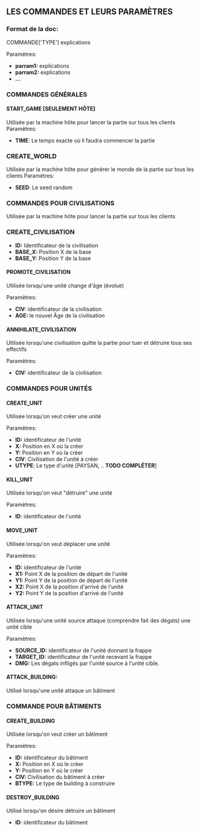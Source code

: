 ## LES COMMANDES ET LEURS PARAMÈTRES

### Format de la doc:
COMMANDE['TYPE']
explications

Paramètres:
- **parram1:** explications
- **parram2:** explications
- **...** 



### COMMANDES GÉNÉRALES

#### START_GAME [SEULEMENT HÔTE]
Utilisée par la machine hôte pour lancer la partie sur tous les clients
Paramètres:
- **TIME**: Le temps exacte où il faudra commencer la partie


### CREATE_WORLD 
Utilisée par la machine hôte pour générer le monde de la partie sur tous les clients
Paramètres:
- **SEED**: Le seed random







### COMMANDES POUR CIVILISATIONS
Utilisée par la machine hôte pour lancer la partie sur tous les clients

### CREATE_CIVILISATION
- **ID:** Identificateur de la civilisation
- **BASE_X:** Position X de la base
- **BASE_Y:** Position Y de la base


#### PROMOTE_CIVILISATION
Utilisée lorsqu'une unité change d'âge (évolue)

Paramètres:
- **CIV:** identificateur de la civilisation
- **AGE:** le nouvel Âge de la civilisation

#### ANNIHILATE_CIVILISATION
Utilisée lorsqu'une civilisation quitte la partie pour tuer et détruire tous
ses effectifs

Paramètres:
- **CIV:** identificateur de la civilisation









### COMMANDES POUR UNITÉS
#### CREATE_UNIT
Utilisée lorsqu'on veut créer une unité

Paramètres:
- **ID:** identificateur de l'unité
- **X:** Position en X où la créer
- **Y:** Position en Y où la créer
- **CIV**: Civilisation de l'unité à créer
- **UTYPE**: Le type d'unité [PAYSAN, .. **TODO COMPLÉTER**]


#### KILL_UNIT   
Utilisée lorsqu'on veut "détruire" une unité

Paramètres:
- **ID**: identificateur de l'unité


#### MOVE_UNIT
Utilisée lorsqu'on veut déplacer une unité

Paramètres:
- **ID:** identificateur de l'unité
- **X1:** Point X de la position de départ de l'unité
- **Y1:** Point Y de la position de départ de l'unité
- **X2:** Point X de la position d'arrivé de l'unité
- **Y2:** Point Y de la position d'arrivé de l'unité



#### ATTACK_UNIT     
Utilisée lorsqu'une unité source attaque (comprendre fait des dégats) une unité cible 

Paramètres:
- **SOURCE_ID:** identificateur de l'unité donnant la frappe
- **TARGET_ID:** identificateur de l'unité recevant la frappe
- **DMG:**  Les dégats infligés par l'unité source à l'unité cible.

#### ATTACK_BUILDING:
Utilisé lorsqu'une unité attaque un bâtiment  






### COMMANDE POUR BÂTIMENTS

#### CREATE_BUILDING
Utilisée lorsqu'on veut créer un bâtiment

Paramètres:
- **ID:** identificateur du bâtiment
- **X:** Position en X où le créer
- **Y:** Position en Y où le créer
- **CIV:** Civilisation du bâtiment à créer
- **BTYPE:** Le type de building à construire

#### DESTROY_BUILDING
Utilisé lorsqu'on désire détruire un bâtiment
- **ID**: identificateur du bâtiment




